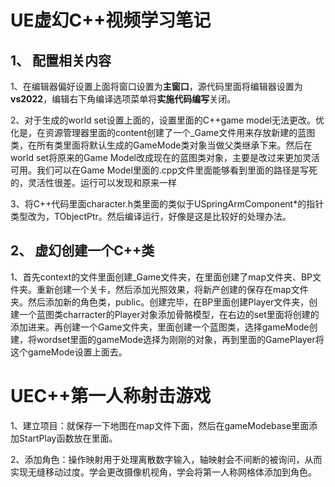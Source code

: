 # UE虚幻C++视频学习笔记

## 1、 配置相关内容

1、在编辑器偏好设置上面将窗口设置为**主窗口**，源代码里面将编辑器设置为**vs2022**，编辑右下角编译选项菜单将**实施代码编写**关闭。

2、对于生成的world set设置上面的，设置里面的C++game model无法更改。优化是，在资源管理器里面的content创建了一个_Game文件用来存放新建的蓝图类，在所有类里面将默认生成的GameMode类对象当做父类继承下来。然后在world set将原来的Game Model改成现在的蓝图类对象，主要是改过来更加灵活可用。我们可以在Game Model里面的.cpp文件里面能够看到里面的路径是写死的，灵活性很差。运行可以发现和原来一样

3、将C++代码里面character.h类里面的类似于USpringArmComponent*的指针类型改为，TObjectPtr<USpringArmComponent>。然后编译运行，好像是这是比较好的处理办法。

## 2、 虚幻创建一个C++类

 1、首先context的文件里面创建_Game文件夹，在里面创建了map文件夹、BP文件夹。重新创建一个关卡，然后添加光照效果，将新产创建的保存在map文件夹。然后添加新的角色类，public。创建完毕，在BP里面创建Player文件夹，创建一个蓝图类charracter的Player对象添加骨骼模型，在右边的set里面将创建的添加进来。再创建一个Game文件夹，里面创建一个蓝图类，选择gameMode创建，将wordset里面的gameMode选择为刚刚的对象，再到里面的GamePlayer将这个gameMode设置上面去。

# UEC++第一人称射击游戏

1、建立项目：就保存一下地图在map文件下面，然后在gameModebase里面添加StartPlay函数放在里面。

2、添加角色：操作映射用于处理离散数字输入，轴映射会不间断的被询问，从而实现无缝移动过度。学会更改摄像机视角，学会将第一人称网格体添加到角色。